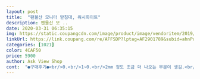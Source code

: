```yaml
---
layout: post 
title:  "팬물산 모니터 받침대, 워시화이트" 
description: 팬물산 모 ..
date: 2020-03-31 06:35:15 
img: https://static.coupangcdn.com/image/product/image/vendoritem/2019/09/26/3073527393/8d3a1d85-826b-4533-bbfa-bd116d6a31a6.jpg 
linkUrl: https://link.coupang.com/re/AFFSDP?lptag=AF2901789&subid=ahnPublicAsk&pageKey=10884874&itemId=47013911&vendorItemId=3073527393&traceid=V0-113-18614c1cf111502f 
categories: [1021] 
color: 4CAF50 
price: 5900 
author: Ask View Shop 
cont:  "●구매후기●<br/>0.<br/>1~0.<br/>2mm 정도 조금 더 나오는 부분이 생김.<br/><br/>15인치 노트북을 사용하면서 노트북 받침대, 모니터 받침대 전부 사용하고 있음.<br/><br/>1개는 항상 사용한다는 가정하에 2개는 사용하지 않는 동안 숨겨둬야 하므로 최소 2단은 필수.<br/><br/>1단으로는 내가 추구하는 높이로 판매하는 제품이 있긴 했지만,<br/>■ 2개 주문한 이유<br/>■ 기다림만 남음<br/>■ 배송 및 상품 만족도<br/>■ 제품 조립 과정<br/>구입한 지는 한달 넘은 것 같아요<br/>그 부분을 안쪽으로 넣어서 안 보이긴 하지만 기분은 별로예요<br/>그러다가 1단 제품 중에서 알아보니 팬물산 제품이 있었음.<br/><br/>그런 이유로 우선 사용하는 키보드 3대 중 2대를 숨겨놓고 사용할 생각으로,<br/>나는 2단 또는 3단 받침대를 원하는데 20cm 이상의 높이를 채워주는 제품은 없었음.<br/><br/>나무 무늬가 그윽한것이 어두운 색으로 사길 잘 했다 싶어요<br/>나무 받침대에 피스 각각 양쪽에 두개씩 채우게 되어있던데 이게 과연 얼마나 버틸지 의문이 들긴 하지만.<br/>.<br/><br/>나무결 보니 불량인것 같은데 본드칠해서 보내셨네요ㅡㅡ<br/>나사를 직각이 되게 잘 박아야 함<br/>내 경우에는 외삼촌 찬스를 이용해 조립을 부탁했고 완벽한 제품을 얻을 수 있었음.<br/><br/>내가 원하는 높이를 기성품에서 찾는 건 하늘의 별따기에 가깝고 존재하지도 않음.<br/><br/>넓이는 솔직히 관심도 없지만, 높이는 높아야 됨.<br/> 높이가 제일 중요!<br/>노트북 받침대의 경우 최근 받침 부분이 부러져서 재구매가 필요해 이미 다른 제품을 구매했음.<br/><br/>다리 부분과 판 부분이 딱 알맞는 사이즈가 아니어서,<br/>단점)<br/>단점은 위에서 아래로 힘을 압박하면서 나사를 조여주지 않으면 중간에 뜨는 공간이 생김.<br/><br/>로켓 와우 제품이어서 주문 후 새벽에 받음<br/>모니터 받침대 2개 조립하고 물생활 하면서 필요해서 구매했던 401 본드로<br/>모니터 받침대의 경우에도 불만이 있어서 새로운 제품을 알아보는 중이었음.<br/><br/>모니터가 낮아 고개가 좀 아파 찾게 된 받침대.<br/>.<br/><br/>무엇보다 노트북 받침대 주문한 게 아직 오지 않아서 아직 쓸 수가 없음 ㅠ3ㅠ<br/>받침대 2개를 이어 붙여놓고 작은방에 던져놓음.<br/><br/>본드가 접착 되면서 잘 마르는 시간도 필요할 거라 여겼고,<br/>비싼 돈 주고 주문 제작까지 할 생각도 있었고, 판만 구매해서 직접 만들 생각도 하고 있었음.<br/><br/>사운드바 제품의 스피커를 이용하고 있어서 얘도 숨겨놓고 공간 확보가 하고 싶은데,<br/>색깔도 예쁘고 가격도 착해 구매했는데.<br/>.<br/><br/>설치해 놓고 나니 예쁘기도 하고 모니터가 높아 고개 아플 일도 당분간은 없어 보이긴 하네요.<br/>.<br/><br/>아니면 코로나 19 때문에 더 지연 될 수도 있겠다 싶음.<br/><br/>얘를 가리려면 높이 6<br/> -8cm 정도의 공간이 있어야 해서 알아보니 그 어떤 것도 없었음.<br/><br/>완성된 제품 만족도가 높으므로 5점 .<br/> ★.<br/> ★☆.<br/> ★.<br/> ★<br/>완성을 하고나니 튼튼해요<br/>완성품이 아니라 조립해야 합니다<br/>이게 조금 아쉬워서 별점을 하나 깍아버릴까 싶었으나,<br/>일반 드라이버로 하신분이 계실진 모르겠지만 전 힘으로 안되서 전동드라이버로 힘주어 돌려 나사를 박았습니다<br/>저는 앉은키가 커서ㅠ 모니터와의 눈 높이도 적절해져서 좋습니다<br/>제품당 1박스씩, 각각 2개 도착했음<br/>조립시간은 짧지만 조금 노력을 요할 수 있어요<br/>좀 조잡하다고 해야 하나.<br/>.<br/><br/>주말이 꼈으니 월요일 배송 <br/> - and gt; 화요일 또는 수요일 쯤 받을 듯 함.<br/><br/>지금 현재까지 만족하며 잘 쓰고 있습니다<br/>집에 가지고 있는 간단한 공구만으로 조립 가능함.<br/><br/>책상을 사용할땐(칼질) 받침대 밑에 키보드를 넣으면 공간도 확보 되고<br/>컴이 검은색이라 잘 어울려요 먼지가 앉아도 크게 눈에 띄지 않아요ㅋ<br/>하지만 1단 제품이었고 2개 구매해서 붙여서 쓰자, 그런 생각으로 2개 구매함.<br/><br/>흨흨, 노트북 받침대가 도착하길 기다려야 함.<br/>.<br/><br/>" 
---
```

